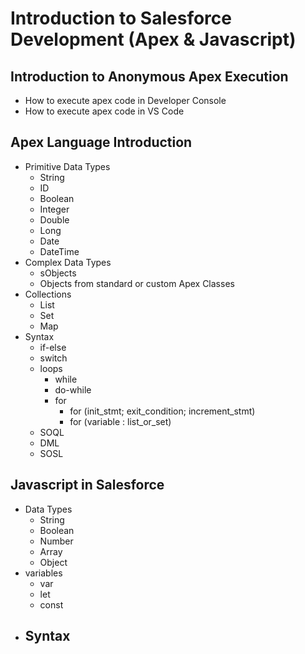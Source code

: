 # Introduction to Salesforce Development (Apex & Javascript)

## Introduction to Anonymous Apex Execution

- How to execute apex code in Developer Console
- How to execute apex code in VS Code

## Apex Language Introduction

- Primitive Data Types
  - String
  - ID
  - Boolean
  - Integer
  - Double
  - Long
  - Date
  - DateTime
- Complex Data Types
  - sObjects
  - Objects from standard or custom Apex Classes
- Collections
  - List
  - Set
  - Map
- Syntax
  - if-else
  - switch
  - loops
    - while
    - do-while
    - for
      - for (init_stmt; exit_condition; increment_stmt)
      - for (variable : list_or_set)
  - SOQL
  - DML
  - SOSL

## Javascript in Salesforce

- Data Types
  - String
  - Boolean
  - Number
  - Array
  - Object
- variables
  - var
  - let
  - const
- Syntax
  - 
